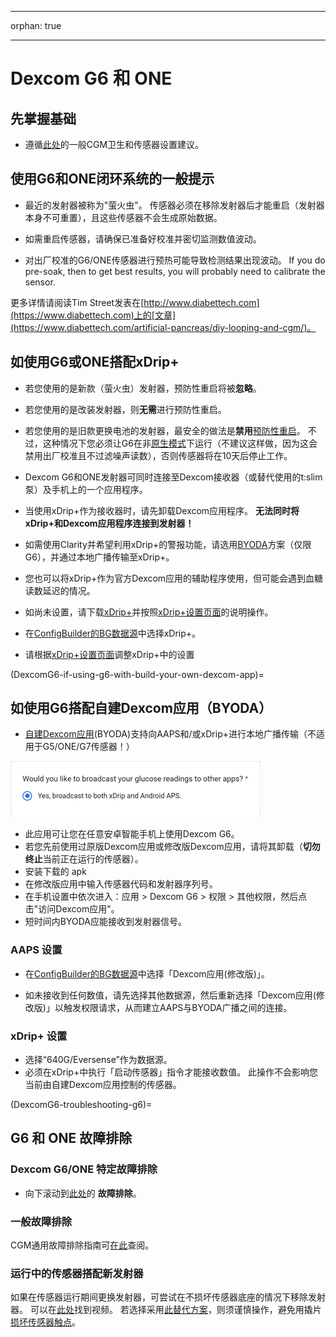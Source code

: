 - - -
orphan: true
- - -

# Dexcom G6 和 ONE

## 先掌握基础

-   遵循[此处](../CompatibleCgms/GeneralCGMRecommendation.md)的一般CGM卫生和传感器设置建议。

## 使用G6和ONE闭环系统的一般提示

- 最近的发射器被称为"萤火虫"。 传感器必须在移除发射器后才能重启（发射器本身不可重置），且这些传感器不会生成原始数据。

- 如需重启传感器，请确保已准备好校准并密切监测数值波动。

- 对出厂校准的G6/ONE传感器进行预热可能导致检测结果出现波动。 If you do pre-soak, then to get best results, you will probably need to calibrate the sensor.

更多详情请阅读Tim Street发表在[http://www.diabettech.com](https://www.diabettech.com)上的[文章](https://www.diabettech.com/artificial-pancreas/diy-looping-and-cgm/)。

## 如使用G6或ONE搭配xDrip+

- 若您使用的是新款（萤火虫）发射器，预防性重启将被**忽略**。
- 若您使用的是改装发射器，则**无需**进行预防性重启。
-   若您使用的是旧款更换电池的发射器，最安全的做法是**禁用**[预防性重启](https://navid200.github.io/xDrip/docs/Preemptive-Restart.html)。 不过，这种情况下您必须让G6在非[原生模式](https://navid200.github.io/xDrip/docs/Native-Algorithm.html)下运行（不建议这样做，因为这会禁用出厂校准且不过滤噪声读数），否则传感器将在10天后停止工作。
-   Dexcom G6和ONE发射器可同时连接至Dexcom接收器（或替代使用的t:slim泵）及手机上的一个应用程序。
-   当使用xDrip+作为接收器时，请先卸载Dexcom应用程序。 **无法同时将xDrip+和Dexcom应用程序连接到发射器！**
-   如需使用Clarity并希望利用xDrip+的警报功能，请选用[BYODA](#DexcomG6-if-using-g6-with-build-your-own-dexcom-app)方案（仅限G6），并通过本地广播传输至xDrip+。
-   您也可以将xDrip+作为官方Dexcom应用的辅助程序使用，但可能会遇到血糖读数延迟的情况。
-   如尚未设置，请下载[xDrip+](https://github.com/NightscoutFoundation/xDrip)并按照[xDrip+设置页面](../CompatibleCgms/xDrip.md)的说明操作。
-   在[ConfigBuilder的BG数据源](#Config-Builder-bg-source)中选择xDrip+。

- 请根据[xDrip+设置页面](../CompatibleCgms/xDrip.md)调整xDrip+中的设置

(DexcomG6-if-using-g6-with-build-your-own-dexcom-app)=
## 如使用G6搭配自建Dexcom应用（BYODA）

-   [自建Dexcom应用](https://docs.google.com/forms/d/e/1FAIpQLScD76G0Y-BlL4tZljaFkjlwuqhT83QlFM5v6ZEfO7gCU98iJQ/viewform?fbzx=2196386787609383750)(BYODA)支持向AAPS和/或xDrip+进行本地广播传输（不适用于G5/ONE/G7传感器！）

![BYODA broadcast options](../images/BYODA.png)

-   此应用可让您在任意安卓智能手机上使用Dexcom G6。
-   若您先前使用过原版Dexcom应用或修改版Dexcom应用，请将其卸载（**切勿终止**当前正在运行的传感器）。
-   安装下载的 apk
-   在修改版应用中输入传感器代码和发射器序列号。
-   在手机设置中依次进入：应用 > Dexcom G6 > 权限 > 其他权限，然后点击"访问Dexcom应用"。
-   短时间内BYODA应能接收到发射器信号。

### AAPS 设置

-   在[ConfigBuilder的BG数据源](#Config-Builder-bg-source)中选择「Dexcom应用(修改版)」。

-   如未接收到任何数值，请先选择其他数据源，然后重新选择「Dexcom应用(修改版)」以触发权限请求，从而建立AAPS与BYODA广播之间的连接。

### xDrip+ 设置

-   选择“640G/Eversense”作为数据源。
-   必须在xDrip+中执行「启动传感器」指令才能接收数值。 此操作不会影响您当前由自建Dexcom应用控制的传感器。


(DexcomG6-troubleshooting-g6)=
## G6 和 ONE 故障排除

### Dexcom G6/ONE 特定故障排除

-   向下滚动到[此处](https://navid200.github.io/xDrip/docs/Dexcom_page.html)的 **故障排除**。

### 一般故障排除

CGM通用故障排除指南可[在此](#general-cgm-troubleshooting)查阅。

### 运行中的传感器搭配新发射器

如果在传感器运行期间更换发射器，可尝试在不损坏传感器底座的情况下移除发射器。 可以在[此处](https://navid200.github.io/xDrip/docs/Remove-transmitter.html)找到视频。 若选择采用[此替代方案](https://youtu.be/tx-kTsrkNUM)，则须谨慎操作，避免用撬片[损坏传感器触点](https://navid200.github.io/xDrip/docs/Petroleum-jelly-in-Dexcom-G6-Sensor.html)。
